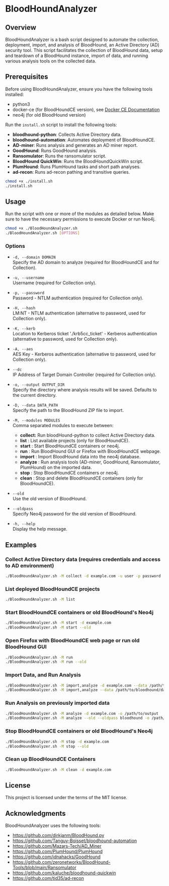 
# BloodHoundAnalyzer

## Overview

BloodHoundAnalyzer is a bash script designed to automate the collection, deployment, import, and analysis of BloodHound, an Active Directory (AD) security tool. This script facilitates the collection of BloodHound data, setup and teardown of a BloodHound instance, import of data, and running various analysis tools on the collected data.

## Prerequisites

Before using BloodHoundAnalyzer, ensure you have the following tools installed:

- python3
- docker-ce (for BloodHoundCE version), see [Docker CE Documentation](https://docs.docker.com/engine/install/)
- neo4j (for old BloodHound version)

Run the `install.sh` script to install the following tools:
  - **bloodhound-python**: Collects Active Directory data.
  - **bloodhound-automation**: Automates deployment of BloodHoundCE.
  - **AD-miner**: Runs analysis and generates an AD miner report.
  - **GoodHound**: Runs GoodHound analysis.
  - **Ransomulator**: Runs the ransomulator script.
  - **BloodHound QuickWin**: Runs the BloodHoundQuickWin script.
  - **PlumHound**: Runs PlumHound tasks and short path analyses.
  - **ad-recon**: Runs ad-recon pathing and transitive queries.

```bash
chmod +x ./install.sh
./install.sh
```
## Usage

Run the script with one or more of the modules as detailed below. Make sure to have the necessary permissions to execute Docker or run Neo4j.

```bash
chmod +x ./BloodHoundAnalyzer.sh
./BloodHoundAnalyzer.sh [OPTIONS]
```

### Options

- `-d, --domain DOMAIN`  
  Specify the AD domain to analyze (required for BloodHoundCE and for Collection).

- `-u, --username`  
  Username (required for Collection only).

- `-p, --password`  
  Password - NTLM authentication (required for Collection only).

- `-H, --hash`  
  LM:NT - NTLM authentication (alternative to password, used for Collection only).

- `-K, --kerb`  
  Location to Kerberos ticket './krb5cc_ticket' - Kerberos authentication (alternative to password, used for Collection only).

- `-A, --aes`  
  AES Key - Kerberos authentication (alternative to password, used for Collection only).

- `--dc`  
  IP Address of Target Domain Controller (required for Collection only).

- `-o, --output OUTPUT_DIR`  
  Specify the directory where analysis results will be saved. Defaults to the current directory.

- `-D, --data DATA_PATH`  
  Specify the path to the BloodHound ZIP file to import.

- `-M, --modules MODULES`  
  Comma separated modules to execute between:  
    - **collect:** Run bloodHound-python to collect Active Directory data.  
    - **list** : List available projects (only for BloodHoundCE).  
    - **start** : Start BloodHoundCE containers or neo4j.  
    - **run** : Run BloodHound GUI or Firefox with BloodHoundCE webpage.  
    - **import** : Import BloodHound data into the neo4j database.  
    - **analyze** : Run analysis tools (AD-miner, GoodHound, Ransomulator, PlumHound) on the imported data.  
    - **stop** : Stop BloodHoundCE containers or neo4j.  
    - **clean** : Stop and delete BloodHoundCE containers (only for BloodHoundCE).  

- `--old`  
  Use the old version of BloodHound.

- `--oldpass`  
  Specify Neo4j password for the old version of BloodHound.

- `-h, --help`  
  Display the help message.

## Examples

### Collect Active Directory data (requires credentials and access to AD environment)

```bash
./BloodHoundAnalyzer.sh -M collect -d example.com -u user -p password
```

### List deployed BloodHoundCE projects

```bash
./BloodHoundAnalyzer.sh -M list
```

### Start BloodHoundCE containers or old BloodHound's Neo4j

```bash
./BloodHoundAnalyzer.sh -M start -d example.com
./BloodHoundAnalyzer.sh -M start --old
```

### Open Firefox with BloodHoundCE web page or run old BloodHound GUI
```bash
./BloodHoundAnalyzer.sh -M run
./BloodHoundAnalyzer.sh -M run --old
```

### Import Data, and Run Analysis

```bash
./BloodHoundAnalyzer.sh -M import,analyze -d example.com --data /path/to/bloodhound/data.zip -o /path/to/output
./BloodHoundAnalyzer.sh -M import,analyze --data /path/to/bloodhound/data.zip --old --oldpass bloodhound -o /path/to/output
```

### Run Analysis on previously imported data

```bash
./BloodHoundAnalyzer.sh -M analyze -d example.com -o /path/to/output
./BloodHoundAnalyzer.sh -M analyze --old --oldpass bloodhound -o /path/to/output
```

### Stop BloodHoundCE containers or old BloodHound's Neo4j 

```bash
./BloodHoundAnalyzer.sh -M stop -d example.com
./BloodHoundAnalyzer.sh -M stop --old
```

### Clean up BloodHoundCE Containers

```bash
./BloodHoundAnalyzer.sh -M clean -d example.com
```

## License

This project is licensed under the terms of the MIT license. 

## Acknowledgments
BloodHoundAnalyzer uses the following tools:
- https://github.com/dirkjanm/BloodHound.py
- https://github.com/Tanguy-Boisset/bloodhound-automation
- https://github.com/Mazars-Tech/AD_Miner
- https://github.com/PlumHound/PlumHound
- https://github.com/idnahacks/GoodHound
- https://github.com/zeronetworks/BloodHound-Tools/blob/main/Ransomulator
- https://github.com/kaluche/bloodhound-quickwin
- https://github.com/tid35/ad-recon
